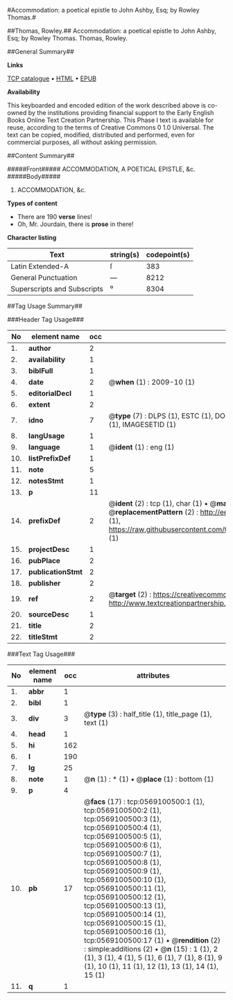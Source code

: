 #Accommodation: a poetical epistle to John Ashby, Esq; by Rowley Thomas.#

##Thomas, Rowley.##
Accommodation: a poetical epistle to John Ashby, Esq; by Rowley Thomas.
Thomas, Rowley.

##General Summary##

**Links**

[TCP catalogue](http://www.ota.ox.ac.uk/tcp/)  • 
[HTML](http://tei.it.ox.ac.uk/tcp/Texts-HTML/free/004/004884347.html)  • 
[EPUB](http://tei.it.ox.ac.uk/tcp/Texts-EPUB/free/004/004884347.epub)

**Availability**

This keyboarded and encoded edition of the
	       work described above is co-owned by the institutions
	       providing financial support to the Early English Books
	       Online Text Creation Partnership. This Phase I text is
	       available for reuse, according to the terms of Creative
	       Commons 0 1.0 Universal. The text can be copied,
	       modified, distributed and performed, even for
	       commercial purposes, all without asking permission.


##Content Summary##

#####Front#####
ACCOMMODATION, A POETICAL EPISTLE, &c.
#####Body#####

1. ACCOMMODATION, &c.

**Types of content**

  * There are 190 **verse** lines!
  * Oh, Mr. Jourdain, there is **prose** in there!

**Character listing**


|Text|string(s)|codepoint(s)|
|---|---|---|
|Latin Extended-A|ſ|383|
|General Punctuation|—|8212|
|Superscripts             and Subscripts|⁰|8304|

##Tag Usage Summary##

###Header Tag Usage###

|No|element name|occ|attributes|
|---|---|---|---|
|1.|__author__|2||
|2.|__availability__|1||
|3.|__biblFull__|1||
|4.|__date__|2| @__when__ (1) : 2009-10 (1)|
|5.|__editorialDecl__|1||
|6.|__extent__|2||
|7.|__idno__|7| @__type__ (7) : DLPS (1), ESTC (1), DOCNO (1), TCP (1), GALEDOCNO (1), CONTENTSET (1), IMAGESETID (1)|
|8.|__langUsage__|1||
|9.|__language__|1| @__ident__ (1) : eng (1)|
|10.|__listPrefixDef__|1||
|11.|__note__|5||
|12.|__notesStmt__|1||
|13.|__p__|11||
|14.|__prefixDef__|2| @__ident__ (2) : tcp (1), char (1)  •  @__matchPattern__ (2) : ([0-9\-]+):([0-9IVX]+) (1), (.+) (1)  •  @__replacementPattern__ (2) : http://eebo.chadwyck.com/downloadtiff?vid=$1&page=$2 (1), https://raw.githubusercontent.com/textcreationpartnership/Texts/master/tcpchars.xml#$1 (1)|
|15.|__projectDesc__|1||
|16.|__pubPlace__|2||
|17.|__publicationStmt__|2||
|18.|__publisher__|2||
|19.|__ref__|2| @__target__ (2) : https://creativecommons.org/publicdomain/zero/1.0/ (1), http://www.textcreationpartnership.org/docs/. (1)|
|20.|__sourceDesc__|1||
|21.|__title__|2||
|22.|__titleStmt__|2||


###Text Tag Usage###

|No|element name|occ|attributes|
|---|---|---|---|
|1.|__abbr__|1||
|2.|__bibl__|1||
|3.|__div__|3| @__type__ (3) : half_title (1), title_page (1), text (1)|
|4.|__head__|1||
|5.|__hi__|162||
|6.|__l__|190||
|7.|__lg__|25||
|8.|__note__|1| @__n__ (1) : * (1)  •  @__place__ (1) : bottom (1)|
|9.|__p__|4||
|10.|__pb__|17| @__facs__ (17) : tcp:0569100500:1 (1), tcp:0569100500:2 (1), tcp:0569100500:3 (1), tcp:0569100500:4 (1), tcp:0569100500:5 (1), tcp:0569100500:6 (1), tcp:0569100500:7 (1), tcp:0569100500:8 (1), tcp:0569100500:9 (1), tcp:0569100500:10 (1), tcp:0569100500:11 (1), tcp:0569100500:12 (1), tcp:0569100500:13 (1), tcp:0569100500:14 (1), tcp:0569100500:15 (1), tcp:0569100500:16 (1), tcp:0569100500:17 (1)  •  @__rendition__ (2) : simple:additions (2)  •  @__n__ (15) : 1 (1), 2 (1), 3 (1), 4 (1), 5 (1), 6 (1), 7 (1), 8 (1), 9 (1), 10 (1), 11 (1), 12 (1), 13 (1), 14 (1), 15 (1)|
|11.|__q__|1||
